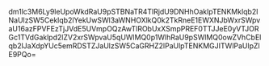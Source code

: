 dm1lc3M6Ly9leUpoWkdRaU9pSTBNaTR4TlRjdU9DNHhOaklpTENKMklqb2lNaUlzSW5Ceklqb2lYekUwSWl3aWNHOXlkQ0k2TkRneE1EWXNJbWxrSWpvaU16azFPVFEzTjJVdE5UVmpOQzAwTlRObUxXSmpPREF0TTJJeE0yVTJORGc1TVdGaklpd2lZV2xrSWpvaU5qUWlMQ0p1WlhRaU9pSWlMQ0owZVhCbElqb2lJaXdpYUc5emRDSTZJaUlzSW5CaGRHZ2lPaUlpTENKMGJITWlPaUlpZlE9PQo=